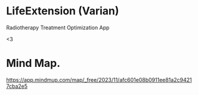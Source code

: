 # LifeExtension (<b>Varian</b>)

Radiotherapy Treatment Optimization App 

<3

# Mind Map.
https://app.mindmup.com/map/_free/2023/11/afc601e08b0911ee81a2c94217cba2e5
